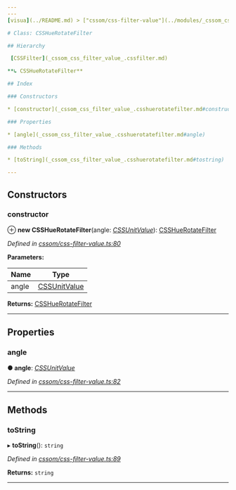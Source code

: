 ```yaml
---
---
[visua](../README.md) > ["cssom/css-filter-value"](../modules/_cssom_css_filter_value_.md) > [CSSHueRotateFilter](../classes/_cssom_css_filter_value_.csshuerotatefilter.md)

# Class: CSSHueRotateFilter

## Hierarchy

 [CSSFilter](_cssom_css_filter_value_.cssfilter.md)

**↳ CSSHueRotateFilter**

## Index

### Constructors

* [constructor](_cssom_css_filter_value_.csshuerotatefilter.md#constructor)

### Properties

* [angle](_cssom_css_filter_value_.csshuerotatefilter.md#angle)

### Methods

* [toString](_cssom_css_filter_value_.csshuerotatefilter.md#tostring)

---
```


## Constructors

<a id="constructor"></a>

###  constructor

⊕ **new CSSHueRotateFilter**(angle: *[CSSUnitValue](_cssom_css_unit_value_.cssunitvalue.md)*): [CSSHueRotateFilter](_cssom_css_filter_value_.csshuerotatefilter.md)

*Defined in [cssom/css-filter-value.ts:80](https://github.com/umbopepato/visua/blob/221e6a0/src/cssom/css-filter-value.ts#L80)*

**Parameters:**

| Name | Type |
| ------ | ------ |
| angle | [CSSUnitValue](_cssom_css_unit_value_.cssunitvalue.md) |

**Returns:** [CSSHueRotateFilter](_cssom_css_filter_value_.csshuerotatefilter.md)

___

## Properties

<a id="angle"></a>

###  angle

**● angle**: *[CSSUnitValue](_cssom_css_unit_value_.cssunitvalue.md)*

*Defined in [cssom/css-filter-value.ts:82](https://github.com/umbopepato/visua/blob/221e6a0/src/cssom/css-filter-value.ts#L82)*

___

## Methods

<a id="tostring"></a>

###  toString

▸ **toString**(): `string`

*Defined in [cssom/css-filter-value.ts:89](https://github.com/umbopepato/visua/blob/221e6a0/src/cssom/css-filter-value.ts#L89)*

**Returns:** `string`

___

